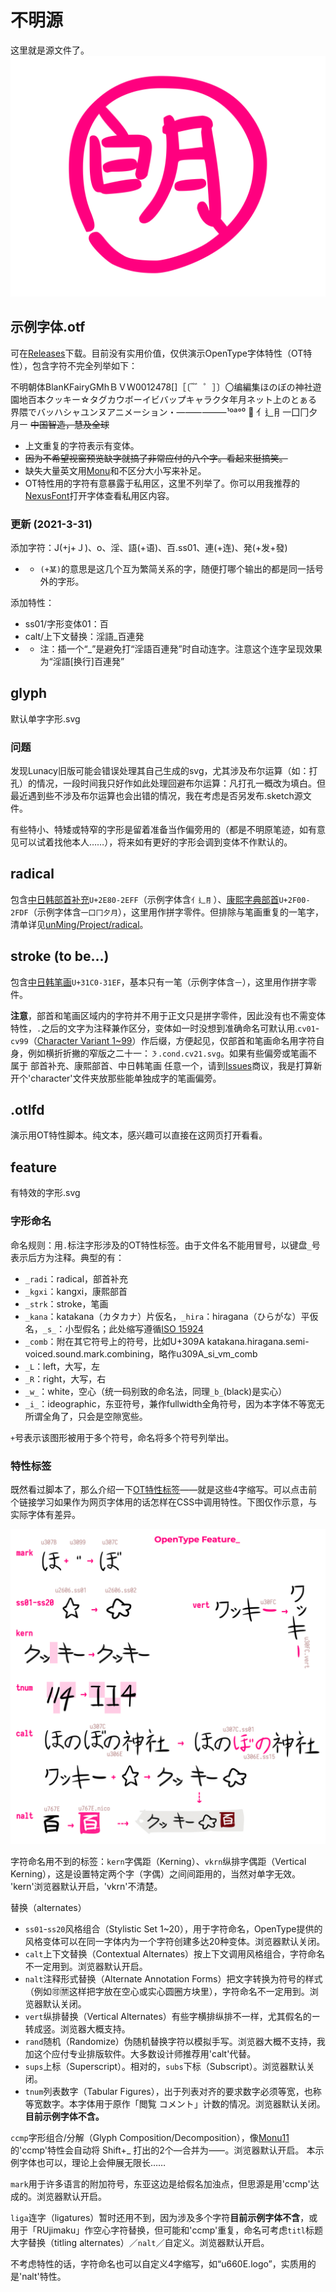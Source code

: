 # 不明源
这里就是源文件了。
![不明](/Project/feature/u660E.logo.svg)

## 示例字体.otf
可在[Releases](https://github.com/MY1L/unMing/releases)下载。目前没有实用价值，仅供演示OpenType字体特性（OT特性），包含字符不完全列举如下：

不明朝体BlanKFairyGMhＢＶＷ0012478[]［〔 ゙ ゚゛゜］〕〇编編集ほのぼの神社遊園地百本クッキー☆タグカウボーイビバップキャラクタ年月ネット上のとぁる界隈でバッハシャユンヌアニメーション・—⸺⸻¹ºª°⁰ ⃠
⺅⻎⺝⼀⼞⼌⼣⽉㇐
 ~~中国智造，慧及全球~~

- 上文重复的字符表示有变体。
- ~~因为不希望视窗预览缺字就搞了非常应付的八个字。看起来挺搞笑。~~
- 缺失大量英文用[Monu](https://my1l.github.io/wwwoff)和不区分大小写来补足。
- OT特性用的字符有意暴露于私用区，这里不列举了。你可以用我推荐的[NexusFont](https://github.com/MY1L/Chinese)打开字体查看私用区内容。

### 更新 (2021-3-31)
添加字符：J(+j+Ｊ)、o、淫、語(+语)、百.ss01、連(+连)、発(+发+發)
- - `(+某)`的意思是这几个互为繁简关系的字，随便打哪个输出的都是同一括号外的字形。

添加特性：
- ss01/字形变体01：百
- calt/上下文替换：淫語_百連発
- - 注：插一个“_”是避免打“淫語百連発”时自动连字。注意这个连字呈现效果为“淫語[换行]百連発”

## glyph
默认单字字形.svg
### 问题
发现Lunacy旧版可能会错误处理其自己生成的svg，尤其涉及布尔运算（如：打孔）的情况，一段时间我只好作如此处理回避布尔运算：凡打孔一概改为填白。但最近遇到些不涉及布尔运算也会出错的情况，我在考虑是否另发布.sketch源文件。

有些特小、特矮或特窄的字形是留着准备当作偏旁用的（都是不明原笔迹，如有意见可以试着找他本人……），将来如有更好的字形会调到变体不作默认的。

## radical
包含[中日韩部首补充](https://unicode-table.com/cn/blocks/cjk-radicals-supplement/)`U+2E80-2EFF`（示例字体含`⺅⻎⺝`）、[康熙字典部首](https://unicode-table.com/cn/blocks/kangxi-radicals/)`U+2F00-2FDF`（示例字体含`⼀⼞⼌⼣⽉`），这里用作拼字零件。但排除与笔画重复的一笔字，清单详见[unMing/Project/radical](https://github.com/MY1L/unMing/tree/master/Project/radical)。

## stroke (to be…)
包含[中日韩笔画](https://unicode-table.com/cn/blocks/cjk-strokes/)`U+31C0-31EF`，基本只有一笔（示例字体含`㇐`），这里用作拼字零件。

**注意**，部首和笔画区域内的字符并不用于正文只是拼字零件，因此没有也不需变体特性，`.`之后的文字为注释兼作区分，变体如一时没想到准确命名可默认用.`cv01`-`cv99`（[Character Variant 1~99](https://docs.microsoft.com/zh-cn/typography/opentype/spec/features_ae#tag-cv01--cv99)）作后缀，方便起见，仅部首和笔画命名用字符自身，例如横折折撇的窄版之二十一：`㇋.cond.cv21.svg`。如果有些偏旁或笔画不属于 部首补充、康熙部首、中日韩笔画 任意一个，请到[Issues](https://github.com/MY1L/unMing/issues)商议，我是打算新开个'character'文件夹放那些能单独成字的笔画偏旁。

## .otlfd
演示用OT特性脚本。纯文本，感兴趣可以直接在这网页打开看看。

## feature
有特效的字形.svg
### 字形命名
命名规则：用`.`标注字形涉及的OT特性标签。由于文件名不能用冒号，以键盘`_`号表示后方为注释。典型的有：

- `_radi`：radical，部首补充
- `_kgxi`：kangxi，康熙部首
- `_strk`：stroke，笔画
- `_kana`：katakana（カタカナ）片仮名，`_hira`：hiragana（ひらがな）平仮名，`_s_`：小型假名；此处缩写遵循[ISO 15924](https://www.unicode.org/iso15924/iso15924-codes.html)
- `_comb`：附在其它符号上的符号，比如゚U+309A katakana.hiragana.semi-voiced.sound.mark.combining，略作u309A_si_vm_comb
- `_L`：left，大写，左
- `_R`：right，大写，右
- `_w_`：white，空心（统一码别致的命名法，同理`_b_`(black)是实心）
- `_i_`：ideographic，东亚符号，兼作fullwidth全角符号，因为本字体不等宽无所谓全角了，只会是空隙宽些。

`+`号表示该图形被用于多个符号，命名将多个符号列举出。
### 特性标签
既然看过脚本了，那么介绍一下[OT特性标签](https://developer.mozilla.org/zh-CN/docs/Web/CSS/CSS_Fonts/OpenType_fonts_guide)——就是这些4字缩写。可以点击前个链接学习如果作为网页字体用的话怎样在CSS中调用特性。下图仅作示意，与实际字体有差异。

![示意图](/preview.png)

字符命名用不到的标签：`kern`字偶距（Kerning）、`vkrn`纵排字偶距（Vertical Kerning），这是设置特定两个字（字偶）之间间距用的，当然对单字无效。
'kern'浏览器默认开启，'vkrn'不清楚。

替换（alternates）
- `ss01`-`ss20`风格组合（Stylistic Set 1~20），用于字符命名，OpenType提供的风格变体可以在同一字体内为一个字符创建多达20种变体。浏览器默认关闭。
- `calt`上下文替换（Contextual Alternates）按上下文调用风格组合，字符命名不一定用到。浏览器默认开启。
- `nalt`注释形式替换（Alternate Annotation Forms）把文字转换为符号的样式（例如🉑🈲这样把字放在空心或实心圆圈方块里），字符命名不一定用到。浏览器默认关闭。
- `vert`纵排替换（Vertical Alternates）有些字横排纵排不一样，尤其假名的ー转成竖。浏览器大概支持。
- `rand`随机（Randomize）伪随机替换字符以模拟手写。浏览器大概不支持，我加这个应付专业排版软件。大多数设计师推荐用'calt'代替。
- `sups`上标（Superscript）。相对的，`subs`下标（Subscript）。浏览器默认关闭。
- `tnum`列表数字（Tabular Figures），出于列表对齐的要求数字必须等宽，也称等宽数字。本字体用于原作「閲覧 コメント」计数的情况。浏览器默认关闭。**目前示例字体不含。**

`ccmp`字形组合/分解（Glyph Composition/Decomposition），像[Monu11](https://my1l.github.io/wwwoff)的'ccmp'特性会自动将 Shift+_ 打出的2个—合并为⸺。浏览器默认开启。
本示例字体也可以，理论上会伸展无限长……

`mark`用于许多语言的附加符号，东亚这边是给假名加浊点，但思源是用'ccmp'达成的。浏览器默认开启。

`liga`连字（ligatures）暂时还用不到，因为涉及多个字符**目前示例字体不含**，或用于「RUjimaku」作空心字符替换，但可能和'ccmp'重复，命名可考虑`titl`标题大字替换（titling alternates）／`nalt`／自定义。浏览器默认开启。

不考虑特性的话，字符命名也可以自定义4字缩写，如“u660E.logo”，实质用的是'nalt'特性。
